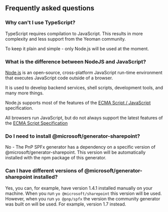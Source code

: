 ## Frequently asked questions

### Why can't I use TypeScript?

TypeScript requires compilation to JavaScript. This results in more complexity and less support from the Yeoman community. 

To keep it plain and simple - only Node.js will be used at the moment.

### What is the difference between NodeJS and JavaScript?

[Node.js](https://nodejs.org/) is an open-source, cross-platform JavaScript run-time environment that executes JavaScript code outside of a browser.

It is used to develop backend services, shell scripts, development tools, and many more things.

Node.js supports most of the features of the [ECMA Script / JavaScript](https://nodejs.org/en/docs/es6/) specification.

All browsers run JavaScript, but do not always support the latest features of the [ECMA Script Specification](https://en.wikipedia.org/wiki/ECMAScript#Conformance)

### Do I need to install @microsoft/generator-sharepoint?

No - The PnP SPFx generator has a dependency on a specific version of @microsoft/generator-sharepoint. This version will be automatically installed with the npm package of this generator.

### Can I have different versions of @microsoft/generator-sharepoint installed?
Yes, you can, for example, have version 1.4.1 installed manually on your machine. When you run `yo @microsoft/sharepoint` this version will be used. However, when you run `yo @pnp/spfx` the version the community generator was built on will be used. For example, version 1.7 instead.
